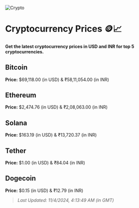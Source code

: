 
![Crypto](https://www.techguide.com.au/wp-content/uploads/2020/11/crypto3.jpeg)

# Cryptocurrency Prices 🪙📈

#### Get the latest cryptocurrency prices in USD and INR for top 5 cryptocurrencies.

## Bitcoin

**Price:** $69,118.00 (in USD) & ₹58,11,054.00 (in INR)

## Ethereum

**Price:** $2,474.76 (in USD) & ₹2,08,063.00 (in INR)

## Solana

**Price:** $163.19 (in USD) & ₹13,720.37 (in INR)

## Tether

**Price:** $1.00 (in USD) & ₹84.04 (in INR)

## Dogecoin

**Price:** $0.15 (in USD) & ₹12.79 (in INR)

> _Last Updated: 11/4/2024, 4:13:49 AM (in GMT)_
